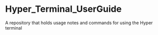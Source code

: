 # Hyper_Terminal_UserGuide
A repository that holds usage notes and commands for using the Hyper terminal
